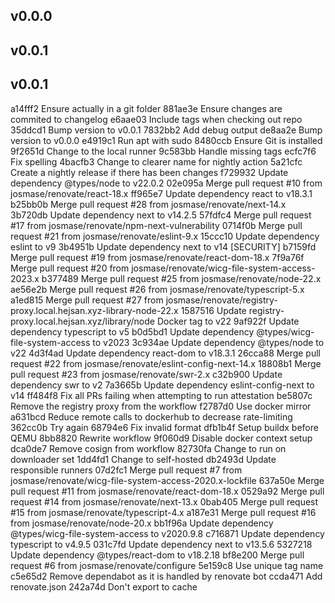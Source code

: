## v0.0.0



## v0.0.1



## v0.0.1

a14fff2 Ensure actually in a git folder
881ae3e Ensure changes are commited to changelog
e6aae03 Include tags when checking out repo
35ddcd1 Bump version to v0.0.1
7832bb2 Add debug output
de8aa2e Bump version to v0.0.0
e4919c1 Run apt with sudo
8480ccb Ensure Git is installed
9f2651d Change to the local runner
9c583bb Handle missing tags
ecfc7f6 Fix spelling
4bacfb3 Change to clearer name for nightly action
5a21cfc Create a nightly release if there has been changes
f729932 Update dependency @types/node to v22.0.2
02e095a Merge pull request #10 from josmase/renovate/react-18.x
ff965e7 Update dependency react to v18.3.1
b25bb0b Merge pull request #28 from josmase/renovate/next-14.x
3b720db Update dependency next to v14.2.5
57fdfc4 Merge pull request #17 from josmase/renovate/npm-next-vulnerability
0714f0b Merge pull request #21 from josmase/renovate/eslint-9.x
15ccc10 Update dependency eslint to v9
3b4951b Update dependency next to v14 [SECURITY]
b7159fd Merge pull request #19 from josmase/renovate/react-dom-18.x
7f9a76f Merge pull request #20 from josmase/renovate/wicg-file-system-access-2023.x
b377489 Merge pull request #25 from josmase/renovate/node-22.x
ae56e2b Merge pull request #26 from josmase/renovate/typescript-5.x
a1ed815 Merge pull request #27 from josmase/renovate/registry-proxy.local.hejsan.xyz-library-node-22.x
1587516 Update registry-proxy.local.hejsan.xyz/library/node Docker tag to v22
9af922f Update dependency typescript to v5
b0d5bd1 Update dependency @types/wicg-file-system-access to v2023
3c934ae Update dependency @types/node to v22
4d3f4ad Update dependency react-dom to v18.3.1
26cca88 Merge pull request #22 from josmase/renovate/eslint-config-next-14.x
18808b1 Merge pull request #23 from josmase/renovate/swr-2.x
c32b900 Update dependency swr to v2
7a3665b Update dependency eslint-config-next to v14
ff484f8 Fix all PRs failing when attempting to run attestation
be5807c Remove the registry proxy from the workflow
f2787d0 Use docker mirror
a631bcd Reduce remote calls to dockerhub to decrease rate-limiting
362cc0b Try again
68794e6 Fix invalid format
dfb1b4f Setup buildx before QEMU
8bb8820 Rewrite workflow
9f060d9 Disable docker context setup
dca0de7 Remove cosign from workflow
82730fa Change to run on downloader set
1dd4fd1 Change to self-hosted
db2493d Update responsible runners
07d2fc1 Merge pull request #7 from josmase/renovate/wicg-file-system-access-2020.x-lockfile
637a50e Merge pull request #11 from josmase/renovate/react-dom-18.x
0529a92 Merge pull request #14 from josmase/renovate/next-13.x
0bab405 Merge pull request #15 from josmase/renovate/typescript-4.x
a187e31 Merge pull request #16 from josmase/renovate/node-20.x
bb1f96a Update dependency @types/wicg-file-system-access to v2020.9.8
c716871 Update dependency typescript to v4.9.5
031c7fd Update dependency next to v13.5.6
5327218 Update dependency @types/react-dom to v18.2.18
bf8e200 Merge pull request #6 from josmase/renovate/configure
5e159c8 Use unique tag name
c5e65d2 Remove dependabot as it is handled by renovate bot
ccda471 Add renovate.json
242a74d Don't export to cache

